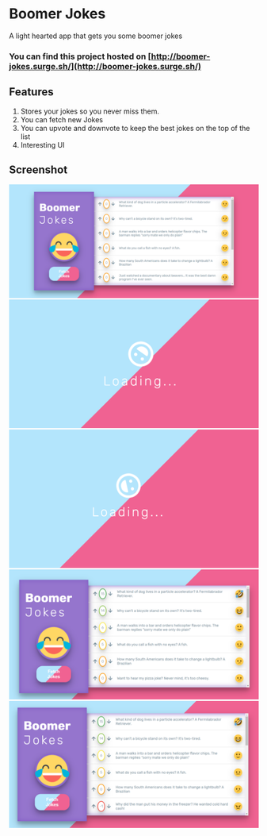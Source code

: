 # Boomer Jokes

A light hearted app that gets you some boomer jokes

 ### You can find this project hosted on [http://boomer-jokes.surge.sh/](http://boomer-jokes.surge.sh/)

 ## Features
 1. Stores your jokes so you never miss them.
 2. You can fetch new Jokes
 3. You can upvote and downvote to keep the best jokes on the top of the list
 4. Interesting UI

## Screenshot
![image](/Screenshots/Screenshot67.png)
![image](/Screenshots/Screenshot69.png)
![image](/Screenshots/Screenshot70.png)
![image](/Screenshots/Screenshot71.png)
![image](/Screenshots/Screenshot72.png)

